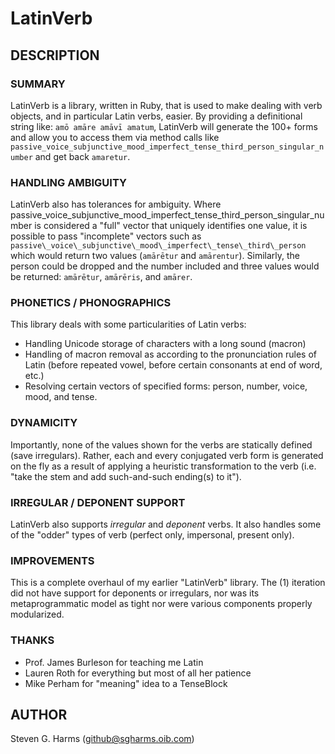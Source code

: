 # LatinVerb

## DESCRIPTION

### SUMMARY

LatinVerb is a library, written in Ruby, that is used to make dealing with
verb objects, and in particular Latin verbs, easier.  By providing a
definitional string like: `amō amāre amāvī amatum`, LatinVerb will generate
the 100+ forms and allow you to access them via method calls like
`passive_voice_subjunctive_mood_imperfect_tense_third_person_singular_number`
and get back `amaretur`.  

### HANDLING AMBIGUITY

LatinVerb also has tolerances for ambiguity.  Where
passive\_voice\_subjunctive\_mood\_imperfect\_tense\_third\_person\_singular\_number
is considered a "full" vector that uniquely identifies one value, it is
possible to pass "incomplete" vectors such as
`passive\_voice\_subjunctive\_mood\_imperfect\_tense\_third\_person` which
would return two values (`amārētur` and `amārentur`).  Similarly, the person
could be dropped and the number included and three values would be returned:
`amārētur`, `amārēris`, and `amārer`.

### PHONETICS / PHONOGRAPHICS

This library deals with some particularities of Latin verbs:

* Handling Unicode storage of characters with a long sound (macron)
* Handling of macron removal as according to the pronunciation rules of Latin
  (before repeated vowel, before certain consonants at end of word, etc.) 
* Resolving certain vectors of specified forms: person, number, voice, mood, and
tense.

### DYNAMICITY

Importantly, none of the values shown for the verbs are statically defined
(save irregulars).  Rather, each and every conjugated verb form is generated on
the fly as a result of applying a heuristic transformation to the verb (i.e.
"take the stem and add such-and-such ending(s) to it").

### IRREGULAR / DEPONENT SUPPORT

LatinVerb also supports *irregular* and *deponent* verbs.  It also handles
some of the "odder" types of verb (perfect only, impersonal, present only).  

### IMPROVEMENTS

This is a complete overhaul of my earlier "LatinVerb" library.  The (1)
iteration did not have support for deponents or irregulars, nor was its
metaprogrammatic model as tight nor were various components properly
modularized.

### THANKS

* Prof. James Burleson for teaching me Latin
* Lauren Roth for everything but most of all her patience
* Mike Perham for "meaning" idea to a TenseBlock


## AUTHOR

Steven G. Harms (github@sgharms.oib.com)
